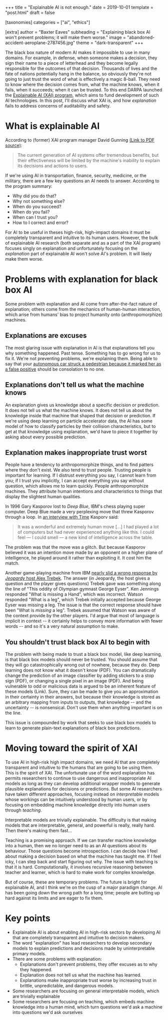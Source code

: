 +++
title = "Explainable AI is not enough."
date = 2019-10-01
template = "post.html"
draft = false

[taxonomies]
categories = ["ai", "ethics"]

[extra]
author = "Baxter Eaves"
subheading = "Explaining black box AI won't prevent problems; it will make them worse."
image = "abandoned-accident-aeroplane-2787456.jpg"
theme = "dark-transparent"
+++

The black box nature of modern AI makes it impossible to use in many domains. For example, in defense, when someone makes a decision, they sign their name to a piece of letterhead and they become legally responsible for the outcomes of that decision. Thousands of lives and the fate of nations potentially hang in the balance, so obviously they're not going to just trust the word of what is effectively a magic 8-ball. They need to know where the decision comes from, what the machine knows, when it fails, when it succeeds; when it can be trusted. To this end DARPA launched the [Explainable AI (XAI) program](), which aims to fund development of such AI technologies. In this post, I'll discuss what XAI is, and how *explanation* fails to address concerns of auditability and safety.

# What is explainable AI

According to (former) XAI program manager David Gunning [(Link to PDF source)](https://www.darpa.mil/attachments/XAIProgramUpdate.pdf):

> The current generation of AI systems offer tremendous benefits, but their effectiveness will be limited by the machine's inability to explain its decisions and actions to users. 

If we're using AI in transportation, finance, security, medicine, or the military, there are a few key questions an AI needs to answer. According to the program summary:

- Why did you do that?
- Why not something else?
- When do you succeed?
- When do you fail?
- When can I trust you?
- How to I correct and error?

For AI to be useful in theses high-risk, high-impact domains it must be completely transparent and intuitive to its human users. However, the bulk of explainable AI research (both separate and as a part of the XAI program) focuses singly on explanation and unfortunately focusing on the *explanation* part of explainable AI won't solve AI's problem. It will likely make them worse.

# Problems with explanation for black box AI

Some problem with explanation and AI come from after-the-fact nature of explanation; others come from the mechanics of human-human interaction, which arise from humans' bias to project humanity onto (anthropomorphize) machines.

## Explanations are excuses

The most glaring issue with explanation in AI is that explanations tell you why something happened. Past tense. Something has to go wrong for us to fix it. We're not preventing problems, we're explaining them. Being able to say that your [autonomous car struck a pedestrian because it marked her as a false positive](https://www.theverge.com/2018/5/7/17327682/uber-self-driving-car-decision-kill-swerve) should be consolation to no one.

## Explanations don't tell us what the machine knows

An explanation gives us knowledge about a specific decision or prediction. It does not tell us what the machine knows. It does not tell us about the knowledge inside that machine that shaped that decision or prediction. If we're using deep learning on particle accelerator data, the AI has some model of how to classify particles by their collision characteristics, but to get at that knowledge using explanation, we'd have to piece it together by asking about every possible prediction.

## Explanation makes inappropriate trust worst

People have a tendency to anthropomorphize things, and to find patters where they don't exist. We also tend to trust people. Trusting people is important for learning. If I distrust everything you say, I cannot learn from you; if I trust you implicitly, I can accept everything you say without question, which allows me to learn quickly. People anthropomorphize machines. They attribute human intentions and characteristics to things that display the slightest human qualities. 

In 1996 Gary Kasporov lost to *Deep Blue*, IBM's chess playing super computer. Deep Blue made a very perplexing move that threw Kasporov through a loop. In [an interview with Time](https://time.com/3705316/deep-blue-kasparov/
) Kasporv said:

> It was a wonderful and extremely human move [...] I had played a lot of computers but had never experienced anything like this. I could feel — I could smell — a new kind of intelligence across the table.

The problem was that the move was a glitch. But because Kasporov believed it was an intention move made by an opponent on a higher plane of intelligence, he played around it rather than exploiting it. It cost him the match.

Another game-playing machine from IBM [nearly slid a wrong response by *Jeopardy* host Alex Trebek](https://www.wired.com/2011/02/watson-wrong-answer-trebek/). The answer (in Jeopardy, the host gives a question and the player gives questions) Trebek gave was something along the line of "This oddity of Olympian gymnast George Eyser". Ken Jennings responded "What is missing a Hand", which was incorrect. Watson responded "What is a leg", which Trebek initially accepted because George Eyser was missing a leg. The issue is that the correct response should have been "What is *missing* a leg". Trebek assumed that Watson was aware of the context provide by the other players. I'd argue that most of language is implicit in context -- it certainly helps to convey more information with fewer words -- and so it's a very natural assumption to make.

## You shouldn't trust black box AI to begin with

The problem with being made to trust a black box model, like deep learning, is that black box models should never be trusted. You should assume that they will go catastrophically wrong out of nowhere, because they do. Deep learning does not know what it doesn't know (PDF). You can dramatically change the prediction of an image classifier by adding stickers to a stop sign (PDF), or changing a single pixel in an image (PDF). And being vulnerable to odd or malicious data is argued to be an inherent feature of these models (Link). Sure, they can be made to give you an approximation in their certainty in their answers, but because their knowledge is stored as an arbitrary mapping from inputs to outputs, that knowledge -- and the uncertainty -- is nonsensical. Don't use them when anything important is on the line.

This issue is compounded by work that seeks to use black box models to learn to generate plain-text explanations of black box predictions.

# Moving toward the spirit of XAI

To use AI in high-risk high impact domains, we need AI that are completely transparent and intuitive to the humans that are going to be using them. This is the spirit of XAI. The unfortunate use of the word explanation has permits researchers to continue to use dangerous and inappropriate AI models as long as they can develop additional wrapper models to generate plausible explanations for decisions or predictions. But some AI researchers have taken different approaches, focusing instead on *interpretable* models whose workings can be intuitively understood by human users, or by focusing on embedding machine knowledge directly into human users through *teaching*.

Interpretable models are trivially explainable. The difficulty is that making models that are interpretable, general, and powerful is really, really hard. Then there's making them fast...

Teaching is a promising approach. If we can transfer machine knowledge into a human, then we no longer need to as an AI questions about its behaviour. Those questions become introspection. I can decide how I feel about making a decision based on what the machine has taught me. If I feel icky, I can step back and start figuring out why. The issue with teaching is that it is hard. Computationally, it involves recursive reasoning between teacher and learner, which is hard to make work for complex knowledge.

But of course, these are temporary problems. The future is bright for explainable AI, and I think we're on the cusp of a major paradigm change. AI has been going down the wrong path for a long time; people are butting up hard against its limits and are eager to fix them.

# Key points

- Explainable AI is about enabling AI in high-risk sectors by developing AI that are completely transparent and intuitive to decision makers.
- The word "explanation" has lead researchers to develop secondary models to explain predictions and decisions made by uninterpretable primary models.
- There are some problems with explanation:
    + Explanations don't prevent problems, they offer excuses as to why they happened.
    + Explanation does not tell us what the machine has learned.
    + Explanations make inappropriate trust worse by increasing trust in brittle, unpredictable, and dangerous models.
- Some researchers are focusing on general interpretable models, which are trivially explainable
- Some researchers are focusing on teaching, which embeds machine knowledge into a human mind, which turn questions we'd ask a machine into questions we'd ask ourselves
